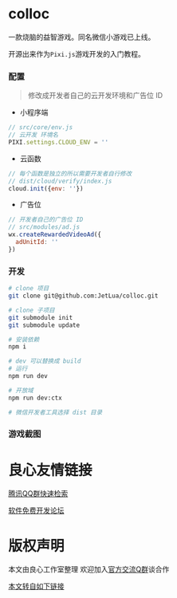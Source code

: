 # colloc
一款烧脑的益智游戏。同名微信小游戏已上线。

开源出来作为`Pixi.js`游戏开发的入门教程。

### 配置
> 修改成开发者自己的云开发环境和广告位 ID

- 小程序端
```js
// src/core/env.js
// 云开发 环境名
PIXI.settings.CLOUD_ENV = ''
```
- 云函数
```js
// 每个函数是独立的所以需要开发者自行修改
// dist/cloud/verify/index.js
cloud.init({env: ''})
```

- 广告位
```js
// 开发者自己的广告位 ID
// src/modules/ad.js
wx.createRewardedVideoAd({
  adUnitId: ''
})
```

### 开发

```bash
# clone 项目
git clone git@github.com:JetLua/colloc.git

# clone 子项目
git submodule init
git submodule update

# 安装依赖
npm i

# dev 可以替换成 build
# 运行
npm run dev

# 开放域
npm run dev:ctx

# 微信开发者工具选择 dist 目录
```

### 游戏截图

   

   



 # 良心友情链接

[腾讯QQ群快速检索](http://u.720life.cn/s/8cf73f7c)

[软件免费开发论坛](http://u.720life.cn/s/bbb01dc0)

# 版权声明 

本文由良心工作室整理 欢迎加入[官方交流Q群](https://u.720life.cn/s/f2316816)谈合作

[本文转自如下链接](http://u.720life.cn/g/2e71d0f0a5c601172267ba20d3a43c6e06a2e34d2f290f3435bbf43ad640ca865bcf58625a3eb715ece0b7f0a4854490f8240c299380797d585f7fa3cb345798)